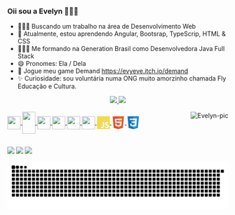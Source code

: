 ### Oii sou a Evelyn 👩🏻‍🦱

- 👩🏻‍💻 Buscando um trabalho na área de Desenvolvimento Web
- 🌱 Atualmente, estou aprendendo Angular, Bootsrap, TypeScrip, HTML & CSS
- 👩🏻‍🎓 Me formando na Generation Brasil como Desenvolvedora Java Full Stack
- 😄 Pronomes: Ela / Dela
- 👾 Jogue meu game Demand https://evyeve.itch.io/demand
- ✨ Curiosidade: sou voluntária numa ONG muito amorzinho chamada Fly Educação e Cultura. 

<div align="center">
  <a href="https://github.com/evelyncarolina">
  <img height="180em" src="https://github-readme-stats.vercel.app/api?username=evelyncarolina&show_icons=true&theme=radical&include_all_commits=true&count_private=true"/>
  <img height="180em" src="https://github-readme-stats.vercel.app/api/top-langs/?username=evelyncarolina&layout=compact&langs_count=7&theme=radical"/>
</div>
  
<div style = "display: inline_block"> <br>
  <img align = "center" height = "30" width = "30" src = "https://img.icons8.com/material/452/java-coffee-cup-logo.png">
  <img align = "center" height = "50" width = "30" src = "https://img.shields.io/badge/Bootstrap-563D7C?style=for-the-badge&logo=bootstrap&logoColor=white">
  <img align = "center" height = "30" width = "30" src = "https://user-images.githubusercontent.com/33158051/103925017-e7673b80-50e4-11eb-9379-ceb82e3f382c.png">
  <img align = "center" height = "30" width = "30" src ="https://img.shields.io/badge/MySQL-00000F?style=for-the-badge&logo=mysql&logoColor=white">
  <img align = "center" height = "30" width = "30" src = "https://cdn.iconscout.com/icon/free/png-512/typescript-1174965.png">
  <img align = "center" height = "30" width = "30" src = "https://img.shields.io/badge/Angular-DD0031?style=for-the-badge&logo=angular&logoColor=white">
  <img align = "center" height = "30" width = "30" src = "https://raw.githubusercontent.com/devicons/devicon/master/icons/javascript/javascript-plain.svg">
  <img align = "center" height = "30" width = "30" src = "https://raw.githubusercontent.com/devicons/devicon/master/icons/html5/html5-original.svg">
  <img align = "center" height = "30" width = "30" src = "https://raw.githubusercontent.com/devicons/devicon/master/icons/css3/css3-original.svg">
  <img align = "right" alt="Evelyn-pic" height="100" src="https://i.imgur.com/pV3tvgw.png">
</div>
  
##
  
<div> 
  <a href="https://www.instagram.com/cria.evelyn/" target="_blank"><img src="https://img.shields.io/badge/-Instagram-%23E4405F?style=for-the-badge&logo=instagram&logoColor=white" target="_blank"></a>
  <a href = "mailto:evelyncarolina.contato@gmail.com"><img src="https://img.shields.io/badge/-Gmail-%23333?style=for-the-badge&logo=gmail&logoColor=white" target="_blank"></a>
  <a href="https://www.linkedin.com/in/evelyn-carolina/" target="_blank"><img src="https://img.shields.io/badge/-LinkedIn-%230077B5?style=for-the-badge&logo=linkedin&logoColor=white" target="_blank"></a> 
 
   ![Snake animation](https://github.com/evelyncarolina/evelyncarolina/blob/output/github-contribution-grid-snake.svg)
</div>

